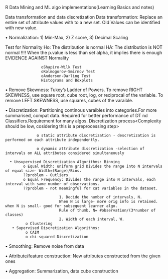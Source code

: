 R Data Mining and ML algo implementations(Learning Basics and notes)

Data transformation and data discretization
 Data transformation: Replace an entire set of attribute values with to a new set. 
                      Old Values can be identified with new value.
                     
• Normalization: 1) Min-Max, 2) Z score, 3) Decimal Scaling

Test for Normality
Ho: The distribution is normal
HA: The distribution is NOT normal
!!!! When the p.value is less than set alpha, it implies there is  enough EVIDENCE AGAINST Normality

                    oShapiro-Wilk Test
                    oKolmogorov-Smirnov Test
                    oAnderson-Darling Test 
                    Histograms and Boxplots
                    
• Remove Skewness: Tukey’s Ladder of Powers. To remove RIGHT SKEWNESS, use square root, cube root, log, or reciprocal of the variable. To remove LEFT SKEWNESS, use squares, cubes of the varaible. 
                      
• Discretization: Partitioning continous varaibles into categories.For more summarised, compat data. 
                  Required for better performance of DT nd Classifiers.Requirement for many algos.
                  Discretization process<Complexity should be low, cosidering this is a preprocessing step>
                  
                  o static attribute discretization - descretization is performed on each attribute independently.
                  
                  o dynamic attribute discretization -selection of intervals on ALL attributes considered simultaneously
                  
      • Unsupervised Discretization Algorithms: Binning
            o Equal Width: uniform grid Divides the range into N intervals of equal size- Width=(Range)/Bins.
            ??problem - Outliers
            o Equal Frequency: Divides the range into N intervals, each interval with same number of observations. 
            ??problem - not meaningful for cat variables in the dataset.
    
                            1. Decide the number of intervals, N. 
                            When N is large- more orig info is retained. when N is small- good for subsequent learner algo. 
                            Rule of thumb. N= #observation/(3*number of classes)
                            2. Width of each interval, W.
             o Clustering             
       • Supervised Discretization Algorithms:
             o CAIM
             o chi-squared Discretization
• Smoothing: Remove noise from data

• Attribute/feature construction: New attributes constructed from the given ones

• Aggregation: Summarization, data cube construction


